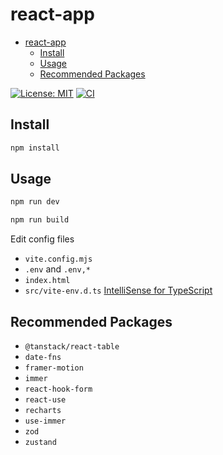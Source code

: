 # react-app

- [react-app](#react-app)
  - [Install](#install)
  - [Usage](#usage)
  - [Recommended Packages](#recommended-packages)

[![License: MIT](https://img.shields.io/github/license/donniean/configs)](https://github.com/donniean/configs/blob/master/LICENSE) [![CI](https://github.com/donniean/configs/actions/workflows/ci.yml/badge.svg)](https://github.com/donniean/configs/actions/workflows/ci.yml)

## Install

```sh
npm install
```

## Usage

```sh
npm run dev
```

```sh
npm run build
```

Edit config files

- `vite.config.mjs`
- `.env` and `.env,*`
- `index.html`
- `src/vite-env.d.ts` [IntelliSense for TypeScript](https://cn.vitejs.dev/guide/env-and-mode.html#intellisense)

## Recommended Packages

- `@tanstack/react-table`
- `date-fns`
- `framer-motion`
- `immer`
- `react-hook-form`
- `react-use`
- `recharts`
- `use-immer`
- `zod`
- `zustand`
